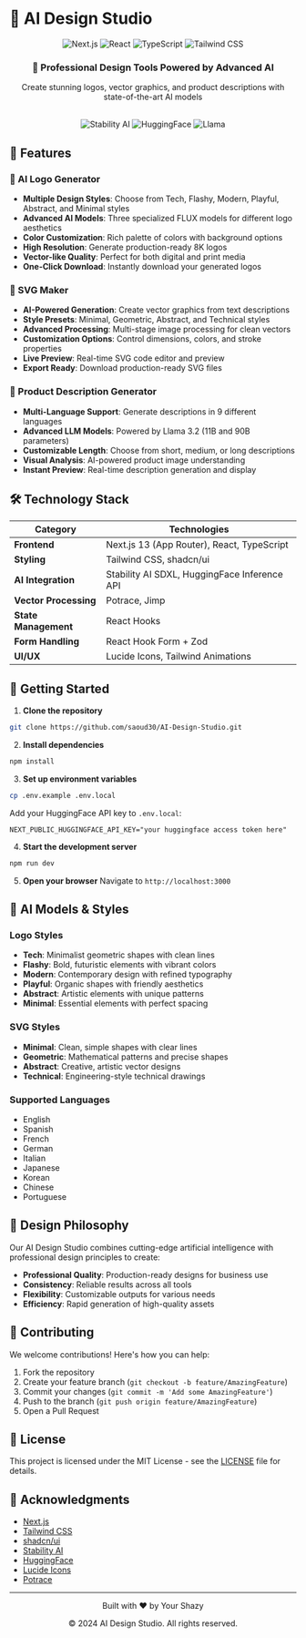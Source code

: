 # 🎨 AI Design Studio

<div align="center">
  <img src="https://img.shields.io/badge/next.js-000000?style=for-the-badge&logo=nextdotjs&logoColor=white" alt="Next.js" />
  <img src="https://img.shields.io/badge/React-20232A?style=for-the-badge&logo=react&logoColor=61DAFB" alt="React" />
  <img src="https://img.shields.io/badge/TypeScript-007ACC?style=for-the-badge&logo=typescript&logoColor=white" alt="TypeScript" />
  <img src="https://img.shields.io/badge/Tailwind_CSS-38B2AC?style=for-the-badge&logo=tailwind-css&logoColor=white" alt="Tailwind CSS" />
</div>

<div align="center">
  <h3>🚀 Professional Design Tools Powered by Advanced AI</h3>
  <p>Create stunning logos, vector graphics, and product descriptions with state-of-the-art AI models</p>
</div>

<br/>

<div align="center">
  <img src="https://img.shields.io/badge/Stability_AI-000?style=flat-square&logo=stability.ai&logoColor=white" alt="Stability AI" />
  <img src="https://img.shields.io/badge/HuggingFace-FF9B00?style=flat-square&logo=huggingface&logoColor=white" alt="HuggingFace" />
  <img src="https://img.shields.io/badge/Llama-4B0082?style=flat-square&logo=meta&logoColor=white" alt="Llama" />
</div>

## 🌟 Features

### 🎯 AI Logo Generator
- **Multiple Design Styles**: Choose from Tech, Flashy, Modern, Playful, Abstract, and Minimal styles
- **Advanced AI Models**: Three specialized FLUX models for different logo aesthetics
- **Color Customization**: Rich palette of colors with background options
- **High Resolution**: Generate production-ready 8K logos
- **Vector-like Quality**: Perfect for both digital and print media
- **One-Click Download**: Instantly download your generated logos

### 🎨 SVG Maker
- **AI-Powered Generation**: Create vector graphics from text descriptions
- **Style Presets**: Minimal, Geometric, Abstract, and Technical styles
- **Advanced Processing**: Multi-stage image processing for clean vectors
- **Customization Options**: Control dimensions, colors, and stroke properties
- **Live Preview**: Real-time SVG code editor and preview
- **Export Ready**: Download production-ready SVG files

### 📝 Product Description Generator
- **Multi-Language Support**: Generate descriptions in 9 different languages
- **Advanced LLM Models**: Powered by Llama 3.2 (11B and 90B parameters)
- **Customizable Length**: Choose from short, medium, or long descriptions
- **Visual Analysis**: AI-powered product image understanding
- **Instant Preview**: Real-time description generation and display

## 🛠️ Technology Stack

<div align="center">

| Category | Technologies |
|----------|-------------|
| **Frontend** | Next.js 13 (App Router), React, TypeScript |
| **Styling** | Tailwind CSS, shadcn/ui |
| **AI Integration** | Stability AI SDXL, HuggingFace Inference API |
| **Vector Processing** | Potrace, Jimp |
| **State Management** | React Hooks |
| **Form Handling** | React Hook Form + Zod |
| **UI/UX** | Lucide Icons, Tailwind Animations |

</div>

## 🚀 Getting Started

1. **Clone the repository**
```bash
git clone https://github.com/saoud30/AI-Design-Studio.git
```

2. **Install dependencies**
```bash
npm install
```

3. **Set up environment variables**
```bash
cp .env.example .env.local
```
Add your HuggingFace API key to `.env.local`:
```
NEXT_PUBLIC_HUGGINGFACE_API_KEY="your huggingface access token here"
```

4. **Start the development server**
```bash
npm run dev
```

5. **Open your browser**
Navigate to `http://localhost:3000`

## 💫 AI Models & Styles

### Logo Styles
- **Tech**: Minimalist geometric shapes with clean lines
- **Flashy**: Bold, futuristic elements with vibrant colors
- **Modern**: Contemporary design with refined typography
- **Playful**: Organic shapes with friendly aesthetics
- **Abstract**: Artistic elements with unique patterns
- **Minimal**: Essential elements with perfect spacing

### SVG Styles
- **Minimal**: Clean, simple shapes with clear lines
- **Geometric**: Mathematical patterns and precise shapes
- **Abstract**: Creative, artistic vector designs
- **Technical**: Engineering-style technical drawings

### Supported Languages
- English
- Spanish
- French
- German
- Italian
- Japanese
- Korean
- Chinese
- Portuguese

## 🎨 Design Philosophy

Our AI Design Studio combines cutting-edge artificial intelligence with professional design principles to create:

- **Professional Quality**: Production-ready designs for business use
- **Consistency**: Reliable results across all tools
- **Flexibility**: Customizable outputs for various needs
- **Efficiency**: Rapid generation of high-quality assets

## 🤝 Contributing

We welcome contributions! Here's how you can help:

1. Fork the repository
2. Create your feature branch (`git checkout -b feature/AmazingFeature`)
3. Commit your changes (`git commit -m 'Add some AmazingFeature'`)
4. Push to the branch (`git push origin feature/AmazingFeature`)
5. Open a Pull Request

## 📄 License

This project is licensed under the MIT License - see the [LICENSE](LICENSE) file for details.

## 🙏 Acknowledgments

- [Next.js](https://nextjs.org/)
- [Tailwind CSS](https://tailwindcss.com/)
- [shadcn/ui](https://ui.shadcn.com/)
- [Stability AI](https://stability.ai/)
- [HuggingFace](https://huggingface.co/)
- [Lucide Icons](https://lucide.dev/)
- [Potrace](http://potrace.sourceforge.net/)

---

<div align="center">
  <p>Built with ❤️ by Your Shazy</p>
  <p>© 2024 AI Design Studio. All rights reserved.</p>
</div>